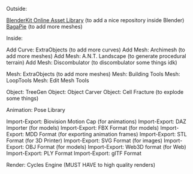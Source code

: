 Outside:

[BlenderKit Online Asset Library](https://www.blenderkit.com/get-blenderkit/) (to add a nice repository inside Blender)
[BagaPie](https://abaga.gumroad.com/l/BbGVh) (to add more meshes)

Inside:

Add Curve: ExtraObjects (to add more curves)
Add Mesh: Archimesh (to add more meshes)
Add Mesh: A.N.T. Landscape (to generate procedural terrain)
Add Mesh: Discombulator (to discombulator some things idk)

Mesh: ExtraObjects (to add more meshes)
Mesh: Building Tools
Mesh: LoopTools
Mesh: Edit Mesh Tools

Object: TreeGen
Object: Object Carver
Object: Cell Fracture (to explode some things)

Animation: Pose Library

Import-Export: Biovision Motion Cap (for animations)
Import-Export: DAZ Importer (for models)
Import-Export: FBX Format (for models)
Import-Export: MDD Format (for exporting animation frames)
Import-Export: STL Format (for 3D Printer)
Import-Export: SVG Format (for images)
Import-Export: OBJ Format (for models)
Import-Export: Web3D format (for Web)
Import-Export: PLY Format
Import-Export: gITF Format

Render: Cycles Engine (MUST HAVE to high quality renders)
